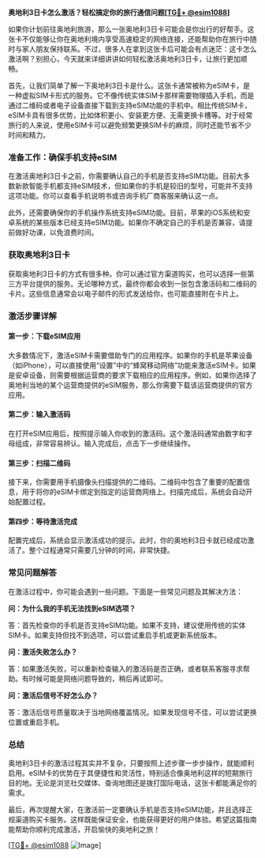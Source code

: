 **奥地利3日卡怎么激活？轻松搞定你的旅行通信问题[[TG💪+ @esim1088](https://t.me/s/esim1088)]**

如果你计划前往奥地利旅游，那么一张奥地利3日卡可能会是你出行的好帮手。这张卡不仅能够让你在奥地利境内享受高速稳定的网络连接，还能帮助你在旅行中随时与家人朋友保持联系。不过，很多人在拿到这张卡后可能会有点迷茫：这卡怎么激活啊？别担心，今天就来详细讲讲如何轻松激活奥地利3日卡，让旅行更加顺畅。

首先，让我们简单了解一下奥地利3日卡是什么。这张卡通常被称为eSIM卡，是一种虚拟SIM卡形式的服务。它不像传统实体SIM卡那样需要物理插入手机，而是通过二维码或者电子设备直接下载到支持eSIM功能的手机中。相比传统SIM卡，eSIM卡具有很多优势，比如体积更小、安装更方便、无需更换卡槽等。对于经常旅行的人来说，使用eSIM卡可以避免频繁更换SIM卡的麻烦，同时还能节省不少时间和精力。

### 准备工作：确保手机支持eSIM

在激活奥地利3日卡之前，你需要确认自己的手机是否支持eSIM功能。目前大多数新款智能手机都支持eSIM技术，但如果你的手机是较旧的型号，可能并不支持这项功能。你可以查看手机说明书或咨询手机厂商客服来确认这一点。

此外，还需要确保你的手机操作系统支持eSIM功能。目前，苹果的iOS系统和安卓系统的某些版本已经支持eSIM功能。如果你不确定自己的手机是否兼容，请提前做好功课，以免浪费时间。

### 获取奥地利3日卡

获取奥地利3日卡的方式有很多种。你可以通过官方渠道购买，也可以选择一些第三方平台提供的服务。无论哪种方式，最终你都会收到一张包含激活码和二维码的卡片。这些信息通常会以电子邮件的形式发送给你，也可能直接附在卡片上。

### 激活步骤详解

#### 第一步：下载eSIM应用

大多数情况下，激活eSIM卡需要借助专门的应用程序。如果你的手机是苹果设备（如iPhone），可以直接使用“设置”中的“蜂窝移动网络”功能来激活eSIM卡。如果是安卓设备，则需要根据运营商的要求下载相应的应用程序。例如，如果你选择了奥地利当地的某个运营商提供的eSIM服务，那么你需要下载该运营商提供的官方应用。

#### 第二步：输入激活码

在打开eSIM应用后，按照提示输入你收到的激活码。这个激活码通常由数字和字母组成，非常容易辨认。输入完成后，点击下一步继续操作。

#### 第三步：扫描二维码

接下来，你需要用手机摄像头扫描提供的二维码。二维码中包含了重要的配置信息，用于将你的eSIM卡绑定到指定的运营商网络上。扫描完成后，系统会自动开始配置过程。

#### 第四步：等待激活完成

配置完成后，系统会显示激活成功的提示。此时，你的奥地利3日卡就已经成功激活了。整个过程通常只需要几分钟的时间，非常快捷。

### 常见问题解答

在激活过程中，你可能会遇到一些问题。下面是一些常见问题及其解决方法：

**问：为什么我的手机无法找到eSIM选项？**

答：首先检查你的手机是否支持eSIM功能。如果不支持，建议使用传统的实体SIM卡。如果支持但找不到选项，可以尝试重启手机或更新系统版本。

**问：激活失败怎么办？**

答：如果激活失败，可以重新检查输入的激活码是否正确，或者联系客服寻求帮助。有时候可能是网络问题导致的，稍后再试即可。

**问：激活后信号不好怎么办？**

答：激活后信号质量取决于当地网络覆盖情况。如果发现信号不佳，可以尝试更换位置或重启手机。

### 总结

奥地利3日卡的激活过程其实并不复杂，只要按照上述步骤一步步操作，就能顺利启用。eSIM卡的优势在于其便捷性和灵活性，特别适合像奥地利这样的短期旅行目的地。无论是浏览社交媒体、查询地图还是拨打国际电话，这张卡都能满足你的需求。

最后，再次提醒大家，在激活前一定要确认手机是否支持eSIM功能，并且选择正规渠道购买卡服务。这样既能保证安全，也能获得更好的用户体验。希望这篇指南能帮助你顺利完成激活，开启愉快的奥地利之旅！

[[TG💪+ @esim1088](https://t.me/s/esim1088) ![Image](https://i.postimg.cc/4NQfJmqS/Snipaste-2025-05-13-00-14-12.png)]